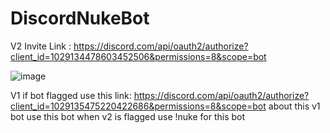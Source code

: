 # DiscordNukeBot

V2 Invite Link : https://discord.com/api/oauth2/authorize?client_id=1029134478603452506&permissions=8&scope=bot

![image](https://user-images.githubusercontent.com/107064155/192379730-10a08b4e-15b2-4f7e-9e05-e4127c205a23.png)









V1 if bot flagged use this link: https://discord.com/api/oauth2/authorize?client_id=1029135475220422686&permissions=8&scope=bot
about this v1 bot use this bot when v2 is flagged use !nuke for this bot
